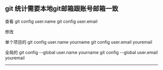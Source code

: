 ## git 统计需要本地git邮箱跟账号邮箱一致

查看
git config user.name
git config user.email

修改

单个项目的
git config user.name yourname
git config user.email youremail

全局的
git config --global user.name yourname
git config --global user.email youremail


---